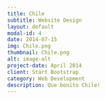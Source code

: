 ```yaml
---
title: Chile
subtitle: Website Design
layout: default
modal-id: 4
date: 2014-07-15
img: Chile.png
thumbnail: Chile.png
alt: image-alt
project-date: April 2014
client: Start Bootstrap
category: Web Development
description: Que bonito Chile!
---
```

